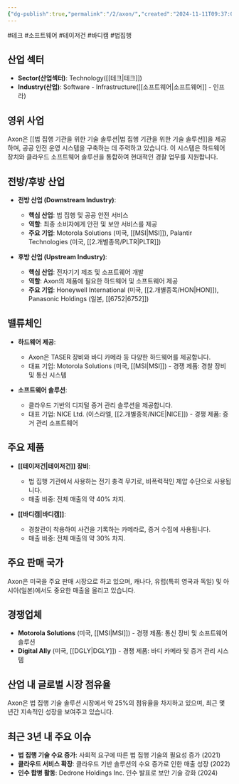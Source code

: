 ```yaml
---
{"dg-publish":true,"permalink":"/2/axon/","created":"2024-11-11T09:37:01.190+09:00","updated":"2025-06-03T20:05:57.838+09:00"}
---
```


#테크 #소프트웨어 #테이저건 #바디캠 #법집행

## 산업 섹터

- **Sector(산업섹터)**: Technology([[테크\|테크]])
- **Industry(산업)**: Software - Infrastructure([[소프트웨어\|소프트웨어]] - 인프라)

## 영위 사업

Axon은 [[법 집행 기관을 위한 기술 솔루션\|법 집행 기관을 위한 기술 솔루션]]을 제공하며, 공공 안전 운영 시스템을 구축하는 데 주력하고 있습니다. 이 시스템은 하드웨어 장치와 클라우드 소프트웨어 솔루션을 통합하여 현대적인 경찰 업무를 지원합니다.

## 전방/후방 산업

- **전방 산업 (Downstream Industry)**:
    
    - **핵심 산업**: 법 집행 및 공공 안전 서비스
    - **역할**: 최종 소비자에게 안전 및 보안 서비스를 제공
    - **주요 기업**: Motorola Solutions (미국, [[MSI\|MSI]]), Palantir Technologies (미국, [[2.개별종목/PLTR\|PLTR]])
    
- **후방 산업 (Upstream Industry)**:
    
    - **핵심 산업**: 전자기기 제조 및 소프트웨어 개발
    - **역할**: Axon의 제품에 필요한 하드웨어 및 소프트웨어 제공
    - **주요 기업**: Honeywell International (미국, [[2.개별종목/HON\|HON]]), Panasonic Holdings (일본, [[6752\|6752]])
    

## 밸류체인

- **하드웨어 제공**:
    
    - Axon은 TASER 장비와 바디 카메라 등 다양한 하드웨어를 제공합니다.
    - 대표 기업: Motorola Solutions (미국, [[MSI\|MSI]]) - 경쟁 제품: 경찰 장비 및 통신 시스템
    
- **소프트웨어 솔루션**:
    
    - 클라우드 기반의 디지털 증거 관리 솔루션을 제공합니다.
    - 대표 기업: NICE Ltd. (이스라엘, [[2.개별종목/NICE\|NICE]]) - 경쟁 제품: 증거 관리 소프트웨어
    

## 주요 제품

- **[[테이저건\|테이저건]] 장비**:
    
    - 법 집행 기관에서 사용하는 전기 충격 무기로, 비폭력적인 제압 수단으로 사용됩니다.
    - 매출 비중: 전체 매출의 약 40% 차지.
    
- **[[바디캠\|바디캠]]**:
    
    - 경찰관이 착용하여 사건을 기록하는 카메라로, 증거 수집에 사용됩니다.
    - 매출 비중: 전체 매출의 약 30% 차지.
    

## 주요 판매 국가

Axon은 미국을 주요 판매 시장으로 하고 있으며, 캐나다, 유럽(특히 영국과 독일) 및 아시아(일본)에서도 중요한 매출을 올리고 있습니다.

## 경쟁업체

- **Motorola Solutions** (미국, [[MSI\|MSI]]) - 경쟁 제품: 통신 장비 및 소프트웨어 솔루션
- **Digital Ally** (미국, [[DGLY\|DGLY]]) - 경쟁 제품: 바디 카메라 및 증거 관리 시스템

## 산업 내 글로벌 시장 점유율

Axon은 법 집행 기술 솔루션 시장에서 약 25%의 점유율을 차지하고 있으며, 최근 몇 년간 지속적인 성장을 보여주고 있습니다.

## 최근 3년 내 주요 이슈

- **법 집행 기술 수요 증가**: 사회적 요구에 따른 법 집행 기술의 필요성 증가 (2021)
- **클라우드 서비스 확장**: 클라우드 기반 솔루션의 수요 증가로 인한 매출 성장 (2022)
- **인수 합병 활동**: Dedrone Holdings Inc. 인수 발표로 보안 기술 강화 (2024)